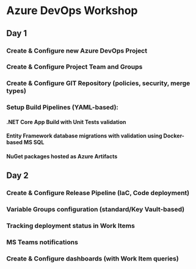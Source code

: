 # Azure DevOps Workshop

## Day 1

### Create & Configure new Azure DevOps Project

### Create & Configure Project Team and Groups

### Create & Configure GIT Repository (policies, security, merge types)

### Setup Build Pipelines (YAML-based):

#### .NET Core App Build with Unit Tests validation

#### Entity Framework database migrations with validation using Docker-based MS SQL

#### NuGet packages hosted as Azure Artifacts

## Day 2

### Create & Configure Release Pipeline (IaC, Code deployment)

### Variable Groups configuration (standard/Key Vault-based)

### Tracking deployment status in Work Items

### MS Teams notifications

### Create & Configure dashboards (with Work Item queries)

